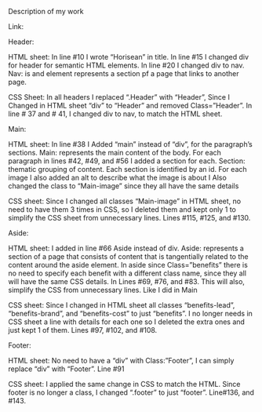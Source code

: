 Description of my work


Link:


Header:

HTML sheet:
In line #10 I wrote “Horisean” in title.
In line #15 I changed div for header for semantic HTML elements.
In line #20 I changed div to nav. Nav: is and element represents a section pf a page that links to another page.

CSS Sheet:
In all headers I replaced “.Header” with “Header”, Since I Changed in HTML sheet “div” to “Header” and removed Class=”Header”.
In line # 37 and # 41, I changed div to nav, to match the HTML sheet.



Main:

HTML sheet:
In line #38 I Added “main” instead of “div”, for the paragraph’s sections. Main: represents the main content of the body.
For each paragraph in lines #42, #49, and #56 I added a section for each. Section: thematic grouping of content. Each section is identified by an id.
For each image I also added an alt to describe what the image is about
I Also changed the class to “Main-image” since they all have the same details

CSS sheet:
Since I changed all classes “Main-image” in HTML sheet, no need to have them 3 times in CSS, so I deleted them and kept only 1 to simplify the CSS sheet from unnecessary lines. Lines #115, #125, and #130.



Aside:

HTML sheet:
I added in line #66 Aside instead of div. Aside: represents a section of a page that consists of content that is tangentially related to the content around the aside element. 
In aside since Class=”benefits”  there is no need to specify each benefit with a different class name, since they all will have the  same CSS details. In Lines #69, #76, and #83. This will also, simplify the CSS from unnecessary lines. Like I did in Main

CSS sheet:
Since I changed in HTML sheet all classes “benefits-lead”, “benefits-brand”, and “benefits-cost” to just “benefits”. I no longer needs in CSS sheet a line with details for each one so I deleted the extra ones and just kept 1 of them. Lines #97, #102, and #108.



Footer:

HTML sheet:
No need to have a “div” with  Class:”Footer”, I can simply replace “div” with “Footer”. Line #91

CSS sheet:
I applied the same change in CSS to match the HTML. Since footer is no longer a class, I changed “.footer” to just  “footer”. Line#136, and #143.
